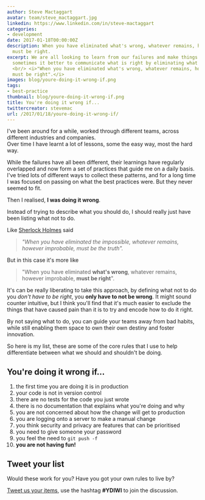 ```yaml
---
author: Steve Mactaggart
avatar: team/steve_mactaggart.jpg
linkedin: https://www.linkedin.com/in/steve-mactaggart
categories:
- development
date: 2017-01-18T00:00:00Z
description: When you have eliminated what's wrong, whatever remains, however improbable,
  must be right.
excerpt: We are all looking to learn from our failures and make things better, but
  sometimes it better to communicate what is right by eliminating what is wrong.<br/>
  <br/> <i>"When you have eliminated what's wrong, whatever remains, however improbable,
  must be right".</i>
images: blog/youre-doing-it-wrong-if.png
tags:
- best-practice
thumbnail: blog/youre-doing-it-wrong-if.png
title: You're doing it wrong if...
twittercreator: stevemac
url: /2017/01/18/youre-doing-it-wrong-if/
---
```


I've been around for a while, worked through different teams, across different industries and companies.  
Over time I have learnt a lot of lessons, some the easy way, most the hard way.

While the failures have all been different, their learnings have regularly overlapped and now form a set of practices that guide me on a daily basis. I've tried lots of different ways to collect these patterns, and for a long time I was focused on passing on what the best practices were.  But they never seemed to fit.

Then I realised, **I was doing it wrong**.  

Instead of trying to describe what you should do, I should really just have been listing what not to do.

Like [Sherlock Holmes](https://en.wikipedia.org/wiki/Sherlock_Holmes) said

> _"When you have eliminated the impossible, whatever remains, however improbable, must be the truth"._

But in this case it's more like

> "When you have eliminated **what's wrong**, whatever remains, however improbable, **must be right**".

It's can be really liberating to take this approach, by defining what not to do you _don't have to be right_, you __only have to not be wrong__.  It might sound counter intuitive, but I think you'll find that it's much easier to exclude the things that have caused pain than it is to try and encode how to do it right.

By not saying what to do, you can guide your teams away from bad habits, while still enabling them space to own their own destiny and foster innovation.

So here is my list, these are some of the core rules that I use to help differentiate between what we should and shouldn't be doing.

## You're doing it wrong if...

1. the first time you are doing it is in production
1. your code is not in version control
1. there are no tests for the code you just wrote
1. there is no documentation that explains what you're doing and why
1. you are not concerned about how the change will get to production
1. you are logging onto a server to make a manual change
1. you think security and privacy are features that can be prioritised
1. you need to give someone your password
1. you feel the need to `git push -f`
1. **you are not having fun!**


## Tweet your list

Would these work for you?  Have you got your own rules to live by?

[Tweet us your items](https://twitter.com/#YDIWI), use the hashtag **#YDIWI** to join the discussion.

